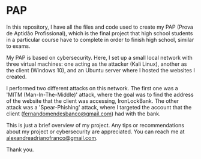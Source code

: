 # **PAP**

In this repository, I have all the files and code used to create my PAP (Prova de Aptidão Profissional), which is the final project that high school students in a particular course have to complete in order to finish high school, similar to exams.

My PAP is based on cybersecurity. Here, I set up a small local network with three virtual machines: one acting as the attacker (Kali Linux), another as the client (Windows 10), and an Ubuntu server where I hosted the websites I created.

I performed two different attacks on this network. The first one was a 'MITM (Man-In-The-Middle)' attack, where the goal was to find the address of the website that the client was accessing, IronLockBank. The other attack was a 'Spear-Phishing' attack, where I targeted the account that the client (fernandomendesbanco@gmail.com) had with the bank.

This is just a brief overview of my project. Any tips or recommendations about my project or cybersecurity are appreciated. You can reach me at alexandreadrianofranco@gmail.com.

Thank you.
